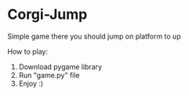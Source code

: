 # Corgi-Jump
Simple game there you should jump on platform to up

 How to play:

1. Download pygame library  
2. Run "game.py" file  
3. Enjoy :)

 
